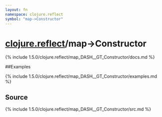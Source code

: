 ```yaml
---
layout: fn
namespace: clojure.reflect
symbol: "map->Constructor"
---
```


# [clojure.reflect](../)/map->Constructor

{% include 1.5.0/clojure.reflect/map_DASH__GT_Constructor/docs.md %}

##Examples

{% include 1.5.0/clojure.reflect/map_DASH__GT_Constructor/examples.md %}
## Source
{% include 1.5.0/clojure.reflect/map_DASH__GT_Constructor/src.md %}


